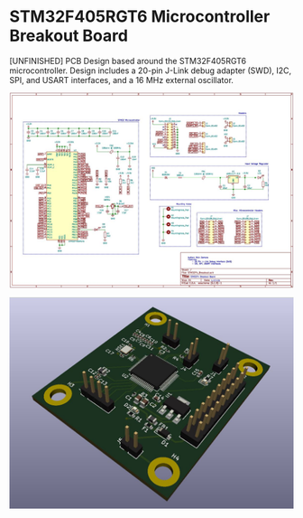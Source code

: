 # STM32F405RGT6 Microcontroller Breakout Board
[UNFINISHED] PCB Design based around the STM32F405RGT6 microcontroller. Design includes a 20-pin J-Link debug adapter (SWD), I2C, SPI, and USART interfaces, and a 16 MHz external oscillator.

![alt text](https://github.com/nzamsci/STM32F4-Breakout-Board/blob/main/Images/Schematic.JPG?raw=true)

![alt text](https://github.com/nzamsci/STM32F4-Breakout-Board/blob/main/Images/3D.JPG?raw=true)
